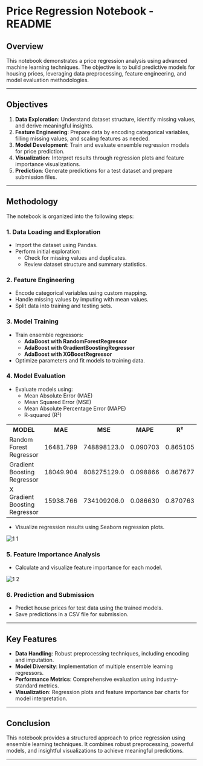 # Price Regression Notebook - README

## Overview
This notebook demonstrates a price regression analysis using advanced machine learning techniques. The objective is to build predictive models for housing prices, leveraging data preprocessing, feature engineering, and model evaluation methodologies.

---

## Objectives
1. **Data Exploration**: Understand dataset structure, identify missing values, and derive meaningful insights.
2. **Feature Engineering**: Prepare data by encoding categorical variables, filling missing values, and scaling features as needed.
3. **Model Development**: Train and evaluate ensemble regression models for price prediction.
4. **Visualization**: Interpret results through regression plots and feature importance visualizations.
5. **Prediction**: Generate predictions for a test dataset and prepare submission files.

---

## Methodology
The notebook is organized into the following steps:

### 1. **Data Loading and Exploration**
- Import the dataset using Pandas.
- Perform initial exploration:
  - Check for missing values and duplicates.
  - Review dataset structure and summary statistics.

### 2. **Feature Engineering**
- Encode categorical variables using custom mapping.
- Handle missing values by imputing with mean values.
- Split data into training and testing sets.

### 3. **Model Training**
- Train ensemble regressors:
  - **AdaBoost with RandomForestRegressor**
  - **AdaBoost with GradientBoostingRegressor**
  - **AdaBoost with XGBoostRegressor**
- Optimize parameters and fit models to training data.

### 4. **Model Evaluation**
- Evaluate models using:
  - Mean Absolute Error (MAE)
  - Mean Squared Error (MSE)
  - Mean Absolute Percentage Error (MAPE)
  - R-squared (R²)

<table align="center">
<tr>
  <th>MODEL</th>
  <th>MAE</th>
  <th>MSE</th>
  <th>MAPE</th>
  <th>R²</th>
</tr>
<tr>
  <td>Random Forest Regressor</td>
  <td align="center">16481.799</td>
  <td align="center">748898123.0</td>
  <td align="center">0.090703</td>
  <td align="center">0.865105</td>
</tr>
<tr>
  <td>Gradient Boosting Regressor</td>
  <td align="center">18049.904</td>
  <td align="center">808275129.0</td>
  <td align="center">0.098866</td>
  <td align="center">0.867677</td>
</tr>
<tr>
  <td>X Gradient Boosting Regressor</td>
  <td align="center">15938.766</td>
  <td align="center">734109206.0</td>
  <td align="center">0.086630</td>
  <td align="center">0.870763</td>
</tr>
</table>

- Visualize regression results using Seaborn regression plots.

![1 1](https://github.com/user-attachments/assets/4c86ade3-b448-4d64-ad72-4d3e80f80215)

### 5. **Feature Importance Analysis**
- Calculate and visualize feature importance for each model.

![1 2](https://github.com/user-attachments/assets/2b81ce05-e410-438f-8727-0f5a833670ac)

### 6. **Prediction and Submission**
- Predict house prices for test data using the trained models.
- Save predictions in a CSV file for submission.

---

## Key Features
- **Data Handling**: Robust preprocessing techniques, including encoding and imputation.
- **Model Diversity**: Implementation of multiple ensemble learning regressors.
- **Performance Metrics**: Comprehensive evaluation using industry-standard metrics.
- **Visualization**: Regression plots and feature importance bar charts for model interpretation.


---

## Conclusion
This notebook provides a structured approach to price regression using ensemble learning techniques. It combines robust preprocessing, powerful models, and insightful visualizations to achieve meaningful predictions.

---

